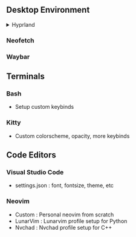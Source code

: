 ## Desktop Environment

<details>
<summary>Hyprland</summary>
<br>
This is how you dropdown.
</details>

### Neofetch
### Waybar

## Terminals
### Bash
* Setup custom keybinds  

### Kitty
* Custom colorscheme, opacity, more keybinds

## Code Editors

### Visual Studio Code
* settings.json : font, fontsize, theme, etc

### Neovim  
* Custom : Personal neovim from scratch 
* LunarVim : Lunarvim profile setup for Python
* Nvchad : Nvchad profile setup for C++
